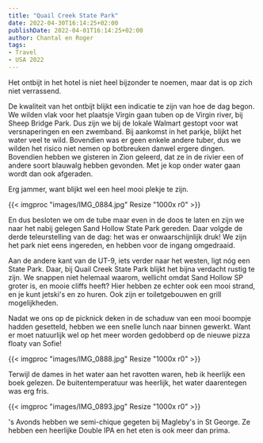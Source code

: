 ```yaml
---
title: "Quail Creek State Park"
date: 2022-04-30T16:14:25+02:00
publishDate: 2022-04-01T16:14:25+02:00
author: Chantal en Roger
tags:
- Travel
- USA 2022
---
```


Het ontbijt in het hotel is niet heel bijzonder te noemen, maar dat is op zich niet verrassend.

De kwaliteit van het ontbijt blijkt een indicatie te zijn van hoe de dag begon. We wilden vlak voor het plaatsje Virgin gaan tuben op de Virgin river, bij Sheep Bridge Park. Dus zijn we bij de lokale Walmart gestopt voor wat versnaperingen en een zwemband. Bij aankomst in het parkje, blijkt het water veel te wild. Bovendien was er geen enkele andere tuber, dus we wilden het risico niet nemen op botbreuken danwel ergere dingen. Bovendien hebben we gisteren in Zion geleerd, dat ze in de rivier een of andere soort blauwalg hebben gevonden. Met je kop onder water gaan wordt dan ook afgeraden.

Erg jammer, want blijkt wel een heel mooi plekje te zijn.

{{< imgproc "images/IMG_0884.jpg" Resize "1000x r0" >}}

En dus besloten we om de tube maar even in de doos te laten en zijn we naar het nabij gelegen Sand Hollow State Park gereden. Daar volgde de derde teleurstelling van de dag: het was er onwaarschijnlijk druk! We zijn het park niet eens ingereden, en hebben voor de ingang omgedraaid.

Aan de andere kant van de UT-9, iets verder naar het westen, ligt nóg een State Park. Daar, bij Quail Creek State Park blijkt het bijna verdacht rustig te zijn. We snappen niet helemaal waarom, wellicht omdat Sand Hollow SP groter is, en mooie cliffs heeft? Hier hebben ze echter ook een mooi strand, en je kunt jetski's en zo huren. Ook zijn er toiletgebouwen en grill mogelijkheden.

Nadat we ons op de picknick deken in de schaduw van een mooi boompje hadden gesetteld, hebben we een snelle lunch naar binnen gewerkt. Want er moet natuurlijk wel op het meer worden gedobberd op de nieuwe pizza floaty van Sofie!

{{< imgproc "images/IMG_0888.jpg" Resize "1000x r0" >}}

Terwijl de dames in het water aan het ravotten waren, heb ik heerlijk een boek gelezen. De buitentemperatuur was heerlijk, het water daarentegen was erg fris.

{{< imgproc "images/IMG_0893.jpg" Resize "1000x r0" >}}

's Avonds hebben we semi-chique gegeten bij Magleby's in St George. Ze hebben een heerlijke Double IPA en het eten is ook meer dan prima.
